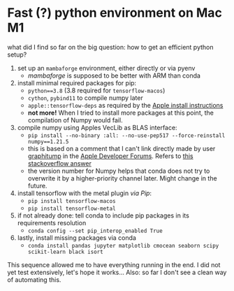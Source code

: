 # Fast (?) python environment on Mac M1

what did I find so far on the big question: how to get an efficient python setup?

1. set up an `mambaforge` environment, either directly or via pyenv
    - *mambaforge* is supposed to be better with ARM than conda 
1. install minimal required packages for pip:
    - `python==3.8` (3.8 required for `tensorflow-macos`)
    - `cython`, `pybind11` to compile numpy later
    - `apple::tensorflow-deps` as required by the [Apple install instructions](https://developer.apple.com/metal/tensorflow-plugin/)
    - **not more!** When I tried to install more packages at this point, the compilation of Numpy would fail.
1. compile numpy using Apples VecLib as BLAS interface:
    - `pip install --no-binary :all: --no-use-pep517 --force-reinstall numpy==1.21.5`
    - this is based on a comment that I can't link directly made by user [graphitump](https://developer.apple.com/forums/thread/695963) in the [Apple Developer Forums](https://developer.apple.com/forums/thread/695963). Refers to [this stackoverflow answer](https://stackoverflow.com/a/66536896)
    - the version number for Numpy helps that conda does not try to overwrite it by a higher-priority channel later. Might change in the future.
1. install tensorflow with the metal plugin *via Pip*:
    - `pip install tensorflow-macos`
    - `pip install tensorflow-metal`
1. if not already done: tell conda to include pip packages in its requirements resolution
    - `conda config --set pip_interop_enabled True`
1. lastly, install missing packages via conda
    - `conda install pandas jupyter matplotlib cmocean seaborn scipy scikit-learn black isort`

This sequence allowed me to have everything running in the end. I did not yet test extensively, let's hope it works... Also: so far I don't see a clean way of automating this.
